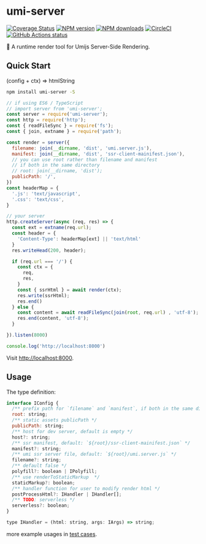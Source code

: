 # umi-server

[![Coverage Status](https://coveralls.io/repos/github/umijs/umi-server/badge.svg?branch=master)](https://coveralls.io/github/umijs/umi-server?branch=master) [![NPM version](https://img.shields.io/npm/v/umi-server.svg?style=flat)](https://npmjs.org/package/umi-server) [![NPM downloads](http://img.shields.io/npm/dm/umi-server.svg?style=flat)](https://npmjs.org/package/umi-server) [![CircleCI](https://circleci.com/gh/umijs/umi-server/tree/master.svg?style=svg)](https://circleci.com/gh/umijs/umi-server/tree/master) [![GitHub Actions status](https://github.com/umijs/umi-server/workflows/Node%20CI/badge.svg)](https://github.com/umijs/umi-server)

🚀 A runtime render tool for Umijs Server-Side Rendering.

## Quick Start

(config + ctx) => htmlString

```sh
npm install umi-server -S
```

```js
// if using ES6 / TypeScript
// import server from 'umi-server';
const server = require('umi-server');
const http = require('http');
const { readFileSync } = require('fs');
const { join, extname } = require('path');

const render = server({
  filename: join(__dirname, 'dist', 'umi.server.js'),
  manifest: join(__dirname, 'dist', 'ssr-client-mainifest.json'),
  // you can use root rather than filename and manifest
  // if both in the same directory
  // root: join(__dirname, 'dist');
  publicPath: '/',
})
const headerMap = {
  '.js': 'text/javascript',
  '.css': 'text/css',
}

// your server
http.createServer(async (req, res) => {
  const ext = extname(req.url);
  const header = {
    'Content-Type': headerMap[ext] || 'text/html'
  }
  res.writeHead(200, header);

  if (req.url === '/') {
    const ctx = {
      req,
      res,
    }
    const { ssrHtml } = await render(ctx);
    res.write(ssrHtml);
    res.end()
  } else {
    const content = await readFileSync(join(root, req.url) , 'utf-8');
    res.end(content, 'utf-8');
  }

}).listen(8000)

console.log('http://localhost:8000')
```

Visit [http://localhost:8000](http://localhost:8000).

## Usage

The type definition:

```js
interface IConfig {
  /** prefix path for `filename` and `manifest`, if both in the same directory */
  root: string;
  /** static assets publicPath */
  publicPath: string;
  /** host for dev server, default is empty */
  host?: string;
  /** ssr manifest, default: `${root}/ssr-client-mainifest.json` */
  manifest?: string;
  /** umi ssr server file, default: `${root}/umi.server.js` */
  filename?: string;
  /** default false */
  polyfill?: boolean | IPolyfill;
  /** use renderToStaticMarkup  */
  staticMarkup?: boolean;
  /** handler function for user to modify render html */
  postProcessHtml?: IHandler | IHandler[];
  /** TODO: serverless */
  serverless?: boolean;
}

type IHandler = (html: string, args: IArgs) => string;
```

more example usages in [test cases](https://github.com/umijs/umi-server/blob/master/test/index.test.ts).
